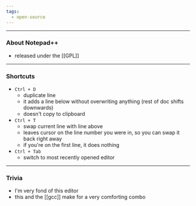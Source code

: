 ```yaml
---
tags:
  - open-source
---
```

---

### About Notepad++

- released under the [[GPL]]

---

### Shortcuts

- `Ctrl + D`
	- duplicate line
	- it adds a line below without overwriting anything (rest of doc shifts downwards)
	- doesn't copy to clipboard
- `Ctrl + T`
	- swap current line with line above
	- leaves cursor on the line number you were in, so you can swap it back right away
	- if you're on the first line, it does nothing
- `Ctrl + Tab`
	- switch to most recently opened editor

---

### Trivia

- I'm very fond of this editor
- this and the [[gcc]] make for a very comforting combo
